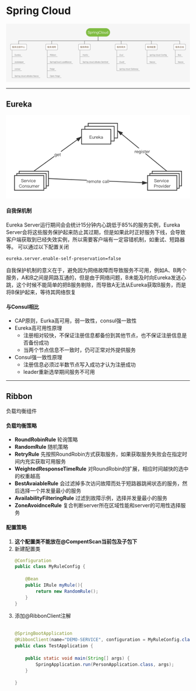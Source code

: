 # Spring Cloud
![pic](./pic/SpringCloud1.png)

--------------
## Eureka
![eureka](./pic/eureka.png)

#### 自我保机制
Eureka Server运行期间会会统计15分钟内心跳低于85%的服务实例，Eureka Server会将这些服务保护起来防止其过期，但是如果此时正好服务下线，会导致客户端获取到已经失效实例，所以需要客户端有一定容错机制，如重试、短路器等。
可以通过以下配置关闭
```properties
eureka.server.enable-self-preservation=false
```
自我保护机制的意义在于，避免因为网络故障而导致服务不可用，例如A、B两个服务，A和B之间是网路互通的，但是由于网络问题，B未能及时向Eureka发送心跳，这个时候不能简单的把B服务剔除，而导致A无法从Eureka获取B服务，而是将B保护起来，等待其网络恢复


#### 与Consul相比
+ CAP原则，Eurka高可用，弱一致性，consul强一致性
+ Eureka高可用性原理
    - 注册相对较快，不保证注册信息都备份到其他节点，也不保证注册信息是否备份成功
    - 当两个节点信息不一致时，仍可正常对外提供服务
+ Consul强一致性原理
    - 注册信息必须过半数节点写入成功才认为注册成功
    - leader重新选举期间服务不可用


--------------------
## Ribbon
负载均衡组件


#### 负载均衡策略
+ **RoundRobinRule** 轮询策略
+ **RandomRule** 随机策略
+ **RetryRule** 先按照RoundRobin方式获取服务，如果获取服务失败会在指定时间内充实获取可用服务
+ **WeightedResponseTimeRule** 对RoundRobin的扩展，相应时间越快的选中的权重越高
+ **BestAvaiableRule** 会过滤掉多次访问故障而处于短路器跳闸状态的服务，然后选择一个并发量最小的服务
+ **AvailabilityFilteringRule** 过滤到故障示例，选择并发量最小的服务
+ **ZoneAvoidnceRule** 复合判断server所在区域性能和server的可用性选择服务

#### 配置策略
1. **这个配置类不能放在@CompentScan当前包及子包下**
2. 新建配置类
    ```java
    @Configuration
    public class MyRuleConfig {
        
        @Bean
        public IRule myRule(){
            return new RandomRule();
        }
    }
    ```
3. 添加@RibbonClient注解
    ```java
    
    @SpringBootApplication
    @RibbonClient(name="DEMO-SERVICE", configuration = MyRuleConfig.class)
    public class TestApplication {

        public static void main(String[] args) {
            SpringApplication.run(PersonApplication.class, args);
        }

    }
    ```

